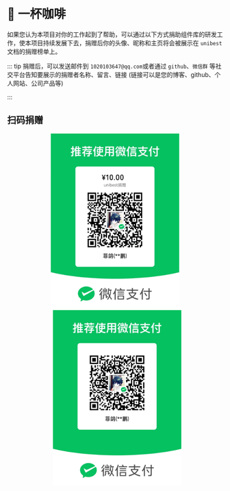 # 🥤 一杯咖啡

如果您认为本项目对你的工作起到了帮助，可以通过以下方式捐助组件库的研发工作，使本项目持续发展下去，捐赠后你的头像、昵称和主页将会被展示在 `unibest` 文档的捐赠榜单上。

::: tip
捐赠后，可以发送邮件到 `1020103647@qq.com`或者通过 `github`、`微信群` 等社交平台告知要展示的捐赠者名称、留言、链接 (链接可以是您的博客、github、个人网站、公司产品等)

:::

## 扫码捐赠

<p align='center'>
<img alt="special sponsor appwrite" src="./pay-wx-10.png" width="300" style="display:inline-block; margin-left:0px;">
<img alt="special sponsor appwrite" src="./pay-wx.png" width="300" style="display:inline-block; margin-left:10px;">
</p>

